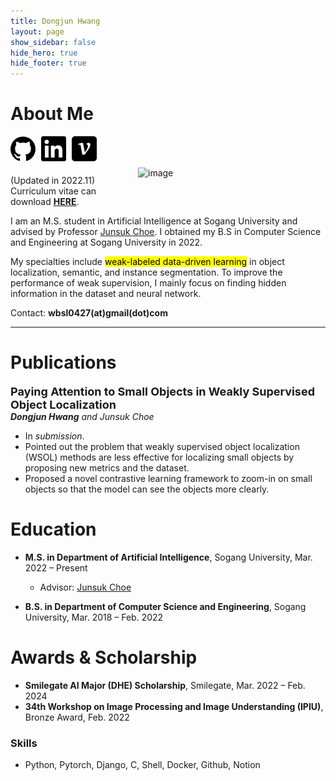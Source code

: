 ```yaml
---
title: Dongjun Hwang
layout: page
show_sidebar: false
hide_hero: true
hide_footer: true
---
```


# About Me


<img style="margin-right: 50px; margin-left: 50px; margin-bottom: 50px; margin-top: 50px;" align="right" src="img/dongjun.svg" alt="image" width="250" />

<a href="https://github.com/Druwa-git"><img style="margin-right: 5px; margin-bottom: 5px;" src="img/github.svg" alt="image" width="40" /></a>
<a href="https://www.linkedin.com/in/%EB%8F%99%EC%A4%80-%ED%99%A9-985752203/"><img style="margin-right: 5px; margin-bottom: 5px;" src="img/linkedin.svg" alt="image" width="40" /></a>
<a href="https://velog.io/@wbsl0427"><img style="margin-right: 5px; margin-bottom: 5px;" src="img/velog.svg" alt="image" width="40" /></a>


(Updated in 2022.11)
Curriculum vitae can download <b><a href="https://drive.google.com/file/d/1LnZycFm0Gy1VMBwk7wCLQpjANooiMly1/view?usp=share_link">HERE</a></b>.

<!-- <b><a href="https://drive.google.com/file/d/15Z6ONVVo2iHMkHzuZ6z-MsQJ-LIROeHv/view?usp=sharing">Curriculum Vitae</a></b> -->


I am an M.S. student in Artificial Intelligence at Sogang University and advised by Professor <a href="https://sites.google.com/site/junsukchoe/">Junsuk Choe</a>. I obtained my B.S in Computer Science and Engineering at Sogang University in 2022.


My specialties include <mark>weak-labeled data-driven learning</mark> in object localization, semantic, and instance segmentation. To improve the performance of weak supervision, I mainly focus on finding hidden information in the dataset and neural network.

Contact: <b>wbsl0427(at)gmail(dot)com</b>

---

# Publications

<font size="4"><b>Paying Attention to Small Objects in Weakly Supervised Object Localization</b></font>  
_**Dongjun Hwang** and Junsuk Choe_

- In _submission_.
- Pointed out the problem that weakly supervised object localization (WSOL) methods are less effective for localizing small objects by proposing new metrics and the dataset.
- Proposed a novel contrastive learning framework to zoom-in on small objects so that the model can see the objects more clearly.

# Education

- **M.S. in Department of Artificial Intelligence**, Sogang University, Mar. 2022 – Present
    - Advisor: <a href="https://sites.google.com/site/junsukchoe/">Junsuk Choe</a>

- **B.S. in Department of Computer Science and Engineering**, Sogang University, Mar. 2018 – Feb. 2022

# Awards & Scholarship

- **Smilegate AI Major (DHE) Scholarship**, Smilegate, Mar. 2022 – Feb. 2024
- **34th Workshop on Image Processing and Image Understanding (IPIU)**, Bronze Award, Feb. 2022

### Skills

- Python, Pytorch, Django, C, Shell, Docker, Github, Notion